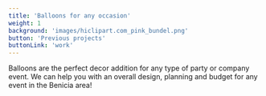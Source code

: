 ```yaml
---
title: 'Balloons for any occasion'
weight: 1
background: 'images/hiclipart.com_pink_bundel.png'
button: 'Previous projects'
buttonLink: 'work'
---
```


Balloons are the perfect decor addition for any type of party or company event. We can help you with an overall design, planning and budget for any event in the Benicia area!
